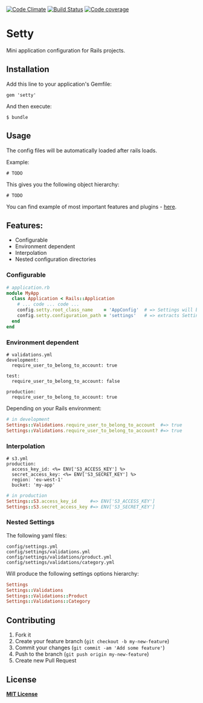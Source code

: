 [![Code Climate](https://codeclimate.com/github/RStankov/setty.png)](https://codeclimate.com/github/RStankov/setty)
[![Build Status](https://secure.travis-ci.org/RStankov/setty.png)](http://travis-ci.org/RStankov/setty)
[![Code coverage](https://coveralls.io/repos/RStankov/setty/badge.png?branch=master)](https://coveralls.io/r/RStankov/setty)

# Setty

Mini application configuration for Rails projects.


## Installation

Add this line to your application's Gemfile:

    gem 'setty'

And then execute:

    $ bundle

## Usage

The config files will be automatically loaded after rails loads.

Example:

```
# TODO
```

This gives you the following object hierarchy:
```
# TODO
```

You can find example of most important features and plugins - [here](#TODO).

## Features:

* Configurable
* Environment dependent
* Interpolation
* Nested configuration directories

### Configurable

```Ruby
# application.rb
module MyApp
  class Application < Rails::Application
    # ... code ... code ...
    config.setty.root_class_name    = 'AppConfig'  # => Settings will be loaded in `AppConfig`
    config.setty.configuration_path = 'settings'   # => extracts Settings from `config/settings/*` and `config/settings.yml`
  end
end
```

### Environment dependent

```
# validations.yml
development:
  require_user_to_belong_to_account: true

test:
  require_user_to_belong_to_account: false

production:
  require_user_to_belong_to_account: true
```

Depending on your Rails environment:

```Ruby
# in development
Settings::Validations.require_user_to_belong_to_account  #=> true
Settings::Validations.require_user_to_belong_to_account? #=> true
```

### Interpolation

```
# s3.yml
production:
  access_key_id: <%= ENV['S3_ACCESS_KEY'] %>
  secret_access_key: <%= ENV['S3_SECRET_KEY'] %>
  region: 'eu-west-1'
  bucket: 'my-app'
```

```Ruby
# in production
Settings::S3.access_key_id     #=> ENV['S3_ACCESS_KEY']
Settings::S3.secret_access_key #=> ENV['S3_SECRET_KEY']
```

### Nested Settings

The following yaml files:

```
config/settings.yml
config/settings/validations.yml
config/settings/validations/product.yml
config/settings/validations/category.yml
```

Will produce the following settings options hierarchy:

```Ruby
Settings
Settings::Validations
Settings::Validations::Product
Settings::Validations::Category
```

## Contributing

1. Fork it
2. Create your feature branch (`git checkout -b my-new-feature`)
3. Commit your changes (`git commit -am 'Add some feature'`)
4. Push to the branch (`git push origin my-new-feature`)
5. Create new Pull Request

## License

**[MIT License](https://github.com/RStankov/setty/blob/master/LICENSE.txt)**

